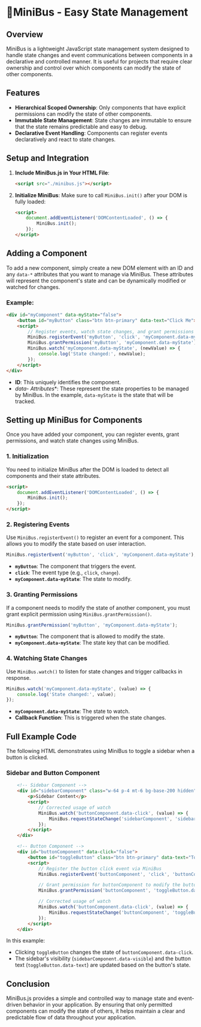 # 🚌MiniBus - Easy State Management

## Overview
MiniBus is a lightweight JavaScript state management system designed to handle state changes and event communications between components in a declarative and controlled manner. It is useful for projects that require clear ownership and control over which components can modify the state of other components.

## Features
- **Hierarchical Scoped Ownership**: Only components that have explicit permissions can modify the state of other components.
- **Immutable State Management**: State changes are immutable to ensure that the state remains predictable and easy to debug.
- **Declarative Event Handling**: Components can register events declaratively and react to state changes.

## Setup and Integration
1. **Include MiniBus.js in Your HTML File**:
   ```html
   <script src="./minibus.js"></script>
   ```
2. **Initialize MiniBus**:
   Make sure to call `MiniBus.init()` after your DOM is fully loaded:
   ```html
   <script>
       document.addEventListener('DOMContentLoaded', () => {
           MiniBus.init();
       });
   </script>
   ```

## Adding a Component
To add a new component, simply create a new DOM element with an ID and any `data-*` attributes that you want to manage via MiniBus. These attributes will represent the component's state and can be dynamically modified or watched for changes.

### Example:
```html
<div id="myComponent" data-myState="false">
    <button id="myButton" class="btn btn-primary" data-text="Click Me">Click Me</button>
    <script>
        // Register events, watch state changes, and grant permissions using MiniBus
        MiniBus.registerEvent('myButton', 'click', 'myComponent.data-myState');
        MiniBus.grantPermission('myButton', 'myComponent.data-myState');
        MiniBus.watch('myComponent.data-myState', (newValue) => {
            console.log('State changed:', newValue);
        });
    </script>
</div>
```
- **ID**: This uniquely identifies the component.
- **data-* Attributes**: These represent the state properties to be managed by MiniBus. In the example, `data-myState` is the state that will be tracked.

## Setting up MiniBus for Components
Once you have added your component, you can register events, grant permissions, and watch state changes using MiniBus.

### 1. Initialization
You need to initialize MiniBus after the DOM is loaded to detect all components and their state attributes.

```html
<script>
    document.addEventListener('DOMContentLoaded', () => {
        MiniBus.init();
    });
</script>
```

### 2. Registering Events
Use `MiniBus.registerEvent()` to register an event for a component. This allows you to modify the state based on user interaction.

```js
MiniBus.registerEvent('myButton', 'click', 'myComponent.data-myState');
```
- **`myButton`**: The component that triggers the event.
- **`click`**: The event type (e.g., `click`, `change`).
- **`myComponent.data-myState`**: The state to modify.

### 3. Granting Permissions
If a component needs to modify the state of another component, you must grant explicit permission using `MiniBus.grantPermission()`.

```js
MiniBus.grantPermission('myButton', 'myComponent.data-myState');
```
- **`myButton`**: The component that is allowed to modify the state.
- **`myComponent.data-myState`**: The state key that can be modified.

### 4. Watching State Changes
Use `MiniBus.watch()` to listen for state changes and trigger callbacks in response.

```js
MiniBus.watch('myComponent.data-myState', (value) => {
    console.log('State changed:', value);
});
```
- **`myComponent.data-myState`**: The state to watch.
- **Callback Function**: This is triggered when the state changes.

## Full Example Code
The following HTML demonstrates using MiniBus to toggle a sidebar when a button is clicked.

### Sidebar and Button Component
```html
    <!-- Sidebar Component -->
    <div id="sidebarComponent" class="w-64 p-4 mt-6 bg-base-200 hidden" data-class="hidden">
        <p>Sidebar Content</p>
        <script>
            // Corrected usage of watch
            MiniBus.watch('buttonComponent.data-click', (value) => {
                MiniBus.requestStateChange('sidebarComponent', 'sidebarComponent.data-class', value === 'true' ? '' : 'hidden');
            });
        </script>
    </div>

    <!-- Button Component -->
    <div id="buttonComponent" data-click="false">
        <button id="toggleButton" class="btn btn-primary" data-text="Toggle Sidebar">Toggle Sidebar</button>
        <script>
            // Register the button click event via MiniBus
            MiniBus.registerEvent('buttonComponent', 'click', 'buttonComponent.data-click');

            // Grant permission for buttonComponent to modify the button text (only allowed if within hierarchy)
            MiniBus.grantPermission('buttonComponent', 'toggleButton.data-text');

            // Corrected usage of watch
            MiniBus.watch('buttonComponent.data-click', (value) => {
                MiniBus.requestStateChange('buttonComponent', 'toggleButton.data-text', value === 'true' ? 'Hide Sidebar' : 'Show Sidebar');
            });
        </script>
    </div>
```
In this example:
- Clicking `toggleButton` changes the state of `buttonComponent.data-click`.
- The sidebar's visibility (`sidebarComponent.data-visible`) and the button text (`toggleButton.data-text`) are updated based on the button's state.

## Conclusion
MiniBus.js provides a simple and controlled way to manage state and event-driven behavior in your application. By ensuring that only permitted components can modify the state of others, it helps maintain a clear and predictable flow of data throughout your application.

